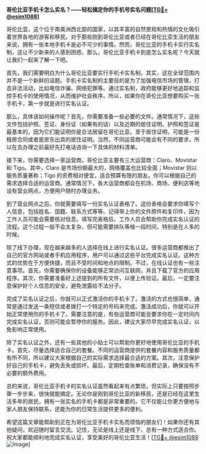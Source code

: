 **哥伦比亚手机卡怎么实名？——轻松搞定你的手机号实名问题[[TG💪+ @esim1088](https://t.me/s/esim1088)]**

哥伦比亚，这个位于南美洲西北部的国家，以其丰富的自然景观和热情的文化吸引着世界各地的游客和移民。对于那些刚到哥伦比亚或者已经在哥伦比亚生活的朋友来说，拥有一张本地手机卡是必不可少的事情。然而，哥伦比亚的手机卡实行实名制，这让不少新来的人感到困惑。那么，哥伦比亚手机卡到底怎么实名呢？今天就让我们一起来了解一下吧。

首先，我们需要明白为什么哥伦比亚要实行手机卡实名制。其实，这在全球范围内并不是一个新鲜的话题。手机卡实名制的主要目的是为了加强电信市场的管理，打击非法活动，比如电信诈骗、网络犯罪等。通过实名制，政府能够更好地追踪和监控手机卡的使用情况，从而维护社会秩序。所以，如果你在哥伦比亚想要购买一张手机卡，第一步就是进行实名认证。

那么，具体该如何操作呢？首先，你需要准备一些必要的文件。通常情况下，这些文件包括护照、签证、身份证（如果有的话）以及近期的居住证明。护照和签证是最基本的，因为它们能证明你是合法居留在哥伦比亚。至于居住证明，可能是一份租房合同或者是房东出具的居住证明。当然，不同运营商可能会有不同的要求，所以在去办理之前最好先打电话咨询一下具体的材料清单。

接下来，你需要选择一家运营商。哥伦比亚主要有三大运营商：Claro、Movistar 和 Tigo。其中，Claro 是市场份额最大的，网络覆盖也比较全面；Movistar 则以服务质量著称；Tigo 的资费相对便宜，适合预算有限的朋友。你可以根据自己的需求选择合适的运营商。通常情况下，各大运营商都会在机场、商场、便利店等地设有营业网点，方便用户随时办理业务。

到了营业网点之后，你就需要填写一份实名认证表格了。这份表格会要求你填写个人信息，包括姓名、国籍、联系方式等等。记得带上你的文件原件和复印件，因为工作人员可能会需要核对信息。填写完表格后，工作人员会帮助你完成实名认证的流程。这个过程一般不会太复杂，但可能需要排队等候一段时间，特别是在人多的时候。

除了线下办理，现在越来越多的人选择在线上进行实名认证。很多运营商都推出了自己的官方网站或者手机应用程序，用户可以通过这些平台完成实名认证。这种方式的优势在于方便快捷，而且不受时间和地点的限制。不过，在线认证也有一些注意事项。首先，你需要确保你的设备能够正常访问互联网，并且下载了官方的应用程序。其次，你需要准备好上述提到的所有文件，以便上传验证。最后，一定要注意保护好个人信息的安全，避免泄露给不法分子。

完成了实名认证之后，你就可以正式激活你的手机卡了。激活的方式也很简单，通常是通过发送一条短信或者拨打一个特定的号码来完成。激活成功后，你就可以开始正常使用你的手机卡了。需要注意的是，有些运营商可能会要求你在一定时间内完成实名认证，否则可能会暂停你的服务。因此，建议大家尽早完成实名认证，以免影响正常使用。

除了实名认证之外，还有一些其他的小贴士可以帮助你更好地使用哥伦比亚的手机卡。首先，尽量选择适合自己的套餐。不同的运营商提供的套餐内容和服务质量都有所不同，所以建议大家根据自己的实际需求选择最合适的方案。其次，注意保护好自己的手机卡，避免丢失或损坏。最后，定期检查账单和消费记录，确保没有不必要的额外费用。

总的来说，哥伦比亚手机卡的实名认证虽然看起来有点繁琐，但实际上只要按照步骤一步步来，很快就能搞定。无论你是刚到哥伦比亚的新移民，还是已经在这里生活多年的居民，拥有一张实名的手机卡都是非常重要的。它不仅能让你更方便地与家人朋友保持联系，还能为你的日常生活提供更多的便利。

希望这篇文章能帮助到正在为哥伦比亚手机卡实名而烦恼的朋友们！如果你还有其他疑问，欢迎随时留言交流。记住，无论是线上还是线下，总有一种方式适合你。祝大家都能顺利地完成实名认证，享受美好的哥伦比亚生活！[[TG💪+ @esim1088](https://t.me/s/esim1088) ![Image](https://i.postimg.cc/4NQfJmqS/Snipaste-2025-05-13-00-14-12.png)]